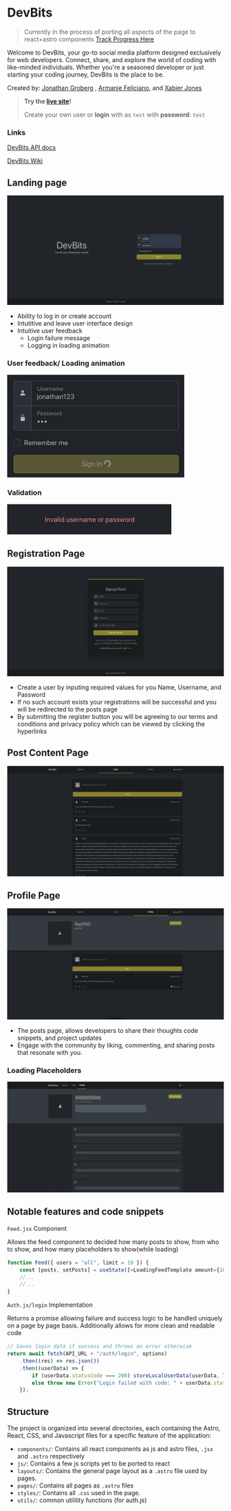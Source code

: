 # DevBits

> Currently in the process of porting all aspects of the page to react+astro components [Track Progress Here](https://github.com/users/JonCGroberg/projects/9)

Welcome to DevBits, your go-to social media platform designed exclusively for web developers. Connect, share, and explore the world of coding with like-minded individuals. Whether you're a seasoned developer or just starting your coding journey, DevBits is the place to be.

Created by: [Jonathan Groberg](https://github.com/joncgroberg)
, [Armanie Feliciano](https://github.com/MrRobut98), and [Xabier Jones](https://github.com/l3tsgititzay)

> **Try the [live site](https://devbits-frontend.netlify.app/)!**
>
> Create your own user or **login** with as `test` with **password**: `test`

### Links

[DevBits API docs](http://microbloglite.us-east-2.elasticbeanstalk.com/docs/)

[DevBits Wiki](https://github.com/JonCGroberg/microbloglite-capstone-starter/wiki/)

## Landing page

![terms](./images/landing&login.png)

- Ability to log in or create account
- Intutitive and leave user interface design
- Intuitive user feedback
  - Login failure message
  - Logging in loading animation

### User feedback/ Loading animation

![loadingAnimation](images/loading%20animation.gif)

### Validation

![valiation](./images/validation.png)

## Registration Page

![registrationScreenshot](./images/register.png)

- Create a user by inputing required values for you Name, Username, and Password
- If no such account exists your registrations will be successful and you will be redirected to the posts page
- By submitting the register button you will be agreeing to our terms and conditions and privacy policy which can be viewed by clicking the hyperlinks

## Post Content Page

![postScreenshot](/images/feed.png)

## Profile Page

![profileScreenshot](/images/profile.png)

- The posts page, allows developers to share their thoughts code snippets, and project updates
- Engage with the community by liking, commenting, and sharing posts that resonate with you.

### Loading Placeholders

![loadingProfile](./images/placeholders.png)

## Notable features and code snippets

`Feed.jsx` Component

Allows the feed component to decided how many posts to show, from who to show, and how many placeholders to show(while loading)

```javascript
function Feed({ users = "all", limit = 10 }) {
	const [posts, setPosts] = useState([<LoadingFeedTemplate amount={10} />]);
	//...
	//...
}
```

`Auth.js/login` Implementation

Returns a promise allowing failure and success logic to be handled uniquely on a page by page basis. Additionally allows for more clean and readable code

```javascript
// Saves login data if success and throws an error otherwise
return await fetch(API_URL + "/auth/login", options)
	.then((res) => res.json())
	.then((userData) => {
		if (userData.statusCode === 200) storeLocalUserData(userData, loginData);
		else throw new Error("Login failed with code: " + userData.statusCode);
	});
```

## Structure

The project is organized into several directories, each containing the Astro, React, CSS, and Javascript files for a specific feature of the application:

- `components/`: Contains all react components as js and astro files, `.jsx` and `.astro` respectively
- `js/`: Contains a few js scripts yet to be ported to react
- `layouts/`: Contains the general page layout as a `.astro` file used by pages.
- `pages/`: Contains all pages as `.astro` files
- `styles/`: Contains all `.css` used in the page.
- `utils/`: common utilility functions (for auth.js)
